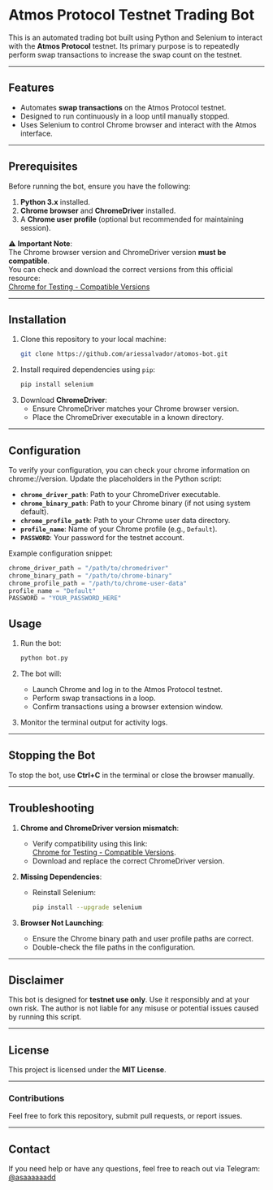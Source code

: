 # Atmos Protocol Testnet Trading Bot

This is an automated trading bot built using Python and Selenium to interact with the **Atmos Protocol** testnet. Its primary purpose is to repeatedly perform swap transactions to increase the swap count on the testnet.

---

## Features

- Automates **swap transactions** on the Atmos Protocol testnet.
- Designed to run continuously in a loop until manually stopped.
- Uses Selenium to control Chrome browser and interact with the Atmos interface.

---

## Prerequisites

Before running the bot, ensure you have the following:

1. **Python 3.x** installed.
2. **Chrome browser** and **ChromeDriver** installed.
3. A **Chrome user profile** (optional but recommended for maintaining session).

⚠️ **Important Note**:  
The Chrome browser version and ChromeDriver version **must be compatible**.  
You can check and download the correct versions from this official resource:  
[Chrome for Testing - Compatible Versions](https://googlechromelabs.github.io/chrome-for-testing/)

---

## Installation

1. Clone this repository to your local machine:
   ```bash
   git clone https://github.com/ariessalvador/atomos-bot.git

   ```
2. Install required dependencies using `pip`:
   ```bash
   pip install selenium
   ```
3. Download **ChromeDriver**:
   - Ensure ChromeDriver matches your Chrome browser version.
   - Place the ChromeDriver executable in a known directory.

---

## Configuration
To verify your configuration, you can check your chrome information on chrome://version. 
Update the placeholders in the Python script:

- **`chrome_driver_path`**: Path to your ChromeDriver executable.
- **`chrome_binary_path`**: Path to your Chrome binary (if not using system default).
- **`chrome_profile_path`**: Path to your Chrome user data directory.
- **`profile_name`**: Name of your Chrome profile (e.g., `Default`).
- **`PASSWORD`**: Your password for the testnet account.

Example configuration snippet:

````python
chrome_driver_path = "/path/to/chromedriver"
chrome_binary_path = "/path/to/chrome-binary"
chrome_profile_path = "/path/to/chrome-user-data"
profile_name = "Default"
PASSWORD = "YOUR_PASSWORD_HERE"
````


## Usage

1. Run the bot:
   ```bash
   python bot.py

2. The bot will:  
   - Launch Chrome and log in to the Atmos Protocol testnet.  
   - Perform swap transactions in a loop.  
   - Confirm transactions using a browser extension window.

3. Monitor the terminal output for activity logs.  

---

## Stopping the Bot

To stop the bot, use **Ctrl+C** in the terminal or close the browser manually.

---

## Troubleshooting

1. **Chrome and ChromeDriver version mismatch**:  
   - Verify compatibility using this link:  
     [Chrome for Testing - Compatible Versions](https://googlechromelabs.github.io/chrome-for-testing/).  
   - Download and replace the correct ChromeDriver version.

2. **Missing Dependencies**:  
   - Reinstall Selenium:  
     ```bash
     pip install --upgrade selenium
     ```

3. **Browser Not Launching**:  
   - Ensure the Chrome binary path and user profile paths are correct.  
   - Double-check the file paths in the configuration.

---

## Disclaimer

This bot is designed for **testnet use only**. Use it responsibly and at your own risk. The author is not liable for any misuse or potential issues caused by running this script.

---

## License

This project is licensed under the **MIT License**.

---

### Contributions

Feel free to fork this repository, submit pull requests, or report issues.  

---


## Contact

If you need help or have any questions, feel free to reach out via Telegram:  
[@asaaaaaadd](https://t.me/asaaaaaadd)


